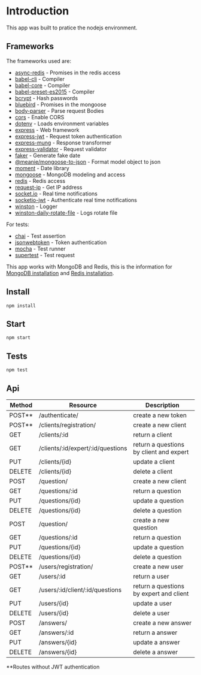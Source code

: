 # Introduction

This app was built to pratice the nodejs environment.

## Frameworks

The frameworks used are:

* [async-redis](https://github.com/moaxaca/async-redis) - Promises in the redis access
* [babel-cli](https://www.npmjs.com/package/babel-cli) - Compiler
* [babel-core](https://github.com/babel/babel/tree/master/packages/babel-core) - Compiler
* [babel-preset-es2015](https://www.npmjs.com/package/babel-preset-es2015) - Compiler
* [bcrypt](https://github.com/kelektiv/node.bcrypt.js) - Hash passwords
* [bluebird](https://github.com/petkaantonov/bluebird) - Promises in the mongoose
* [body-parser](https://github.com/expressjs/body-parser) - Parse request Bodies
* [cors](https://github.com/expressjs/cors) - Enable CORS
* [dotenv](https://github.com/motdotla/dotenv) - Loads environment variables
* [express](https://github.com/expressjs/express) - Web framework
* [express-jwt](https://github.com/auth0/express-jwt) - Request token authentication
* [express-mung](https://github.com/richardschneider/express-mung) - Response transformer
* [express-validator](https://github.com/express-validator/express-validator) - Request validator 
* [faker](https://github.com/Marak/Faker.js) - Generate fake date
* [@meanie/mongoose-to-json](https://github.com/meanie/mongoose-to-json) - Format model object to json
* [moment](https://www.npmjs.com/package/momentl) - Date library
* [mongoose](https://github.com/Automattic/mongoose) - MongoDB modeling and access
* [redis](https://github.com/NodeRedis/node_redis) - Redis access
* [request-ip](https://www.npmjs.com/package/request-ip) - Get IP address
* [socket.io](https://github.com/socketio/socket.io) - Real time notifications
* [socketio-jwt](https://github.com/auth0-community/socketio-jwt) - Authenticate real time notifications
* [winston](https://github.com/winstonjs/winston) - Logger
* [winston-daily-rotate-file](https://github.com/winstonjs/winston-daily-rotate-file) - Logs rotate file

For tests:

* [chai](https://github.com/chaijs/chai) - Test assertion
* [jsonwebtoken](https://github.com/auth0/node-jsonwebtoken) - Token authentication
* [mocha](https://github.com/mochajs/mocha) - Test runner
* [supertest](https://github.com/visionmedia/supertest) - Test request

This app works with MongoDB and Redis, this is the information for [MongoDB installation](https://docs.mongodb.com/manual/installation/) and [Redis installation](https://redis.io/topics/quickstart).

## Install

```
npm install
```

## Start

```
npm start
```

## Tests

```
npm test
```

## Api

| Method | Resource 		                 | Description                             |
|--------|-----------------------------------|-----------------------------------------|
| POST** | /authenticate/                    | create a new token 	                   | 
| POST** | /clients/registration/            | create a new client	                   | 
| GET	 | /clients/:id                      | return a client  	                   |
| GET	 | /clients/:id/expert/:id/questions | return a questions by client and expert |
| PUT	 | /clients/{id}                     | update a client      	               |
| DELETE | /clients/{id}                     | delete a client      	               |
| POST	 | /question/	                     | create a new client	                   | 
| GET	 | /questions/:id  	                 | return a question  	                   |
| PUT	 | /questions/{id}                   | update a question      	               |
| DELETE | /questions/{id}                   | delete a question      	               |
| POST	 | /question/	                     | create a new question                   | 
| GET	 | /questions/:id  	                 | return a question  	                   |
| PUT	 | /questions/{id}                   | update a question                       |
| DELETE | /questions/{id}                   | delete a question      	               |
| POST** | /users/registration/              | create a new user                       | 
| GET	 | /users/:id  	                     | return a user  	                       |
| GET	 | /users/:id/client/:id/questions   | return a questions by expert and client |
| PUT	 | /users/{id}                       | update a user        	               |
| DELETE | /users/{id}                       | delete a user      	                   |
| POST	 | /answers/	                     | create a new answer                     | 
| GET	 | /answers/:id  	                 | return a answer 	                       |
| PUT	 | /answers/{id}                     | update a answer     	                   |
| DELETE | /answers/{id}                     | delete a answer      	               |

**Routes without JWT authentication 
